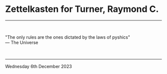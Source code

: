# Zettelkasten for Turner, Raymond C.

---

</br>

"The only rules are the ones dictated by the laws of pyshics"\
― The Universe

</br>

---

Wednesday 6th December 2023

